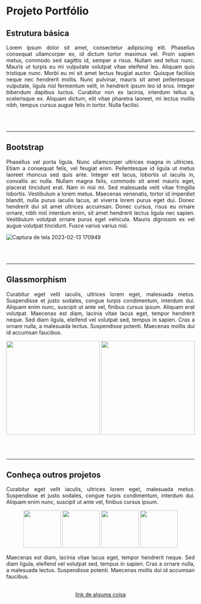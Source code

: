 # Projeto Portfólio

## Estrutura básica

<p align= "justify"> Lorem ipsum dolor sit amet, consectetur adipiscing elit. Phasellus consequat ullamcorper ex, id dictum tortor maximus vel. Proin sapien metus, commodo sed sagittis id, semper a risus. Nullam sed tellus nunc. Mauris ut turpis eu mi vulputate volutpat vitae eleifend leo. Aliquam quis tristique nunc. Morbi eu mi sit amet lectus feugiat auctor. Quisque facilisis neque nec hendrerit mollis. Nunc pulvinar, mauris sit amet pellentesque vulputate, ligula nisl fermentum velit, in hendrerit ipsum leo id eros. Integer bibendum dapibus luctus. Curabitur non ex lacinia, interdum tellus a, scelerisque ex. Aliquam dictum, elit vitae pharetra laoreet, mi lectus mollis nibh, tempus cursus augue felis in tortor. Nulla facilisi.</p>

<br><br>

<hr>

## Bootstrap

<p align= "justify"> Phasellus vel porta ligula. Nunc ullamcorper ultrices magna in ultricies. Etiam a consequat felis, vel feugiat enim. Pellentesque id ligula ut metus laoreet rhoncus sed quis ante. Integer est lacus, lobortis ut iaculis in, convallis ac nulla. Nullam magna felis, commodo sit amet mauris eget, placerat tincidunt erat. Nam in nisi mi. Sed malesuada velit vitae fringilla lobortis. Vestibulum a lorem metus. Maecenas venenatis, tortor id imperdiet blandit, nulla purus iaculis lacus, at viverra lorem purus eget dui. Donec hendrerit dui sit amet ultrices accumsan. Donec cursus, risus eu ornare ornare, nibh nisl interdum enim, sit amet hendrerit lectus ligula nec sapien. Vestibulum volutpat ornare purus eget vehicula. Mauris dignissim ex vel augue volutpat tincidunt. Fusce varius varius nisl.</p>

![Captura de tela 2023-02-13 170949](https://user-images.githubusercontent.com/118773074/218564631-b63c7259-6f14-47c1-ad3d-131e0607ec3c.png)

<br><br>

<hr>

## Glassmorphism

<p align= "justify"> Curabitur eget velit iaculis, ultrices lorem eget, malesuada metus. Suspendisse et justo sodales, congue turpis condimentum, interdum dui. Aliquam enim nunc, suscipit ut ante vel, finibus cursus ipsum. Aliquam erat volutpat. Maecenas est diam, lacinia vitae lacus eget, tempor hendrerit neque. Sed diam ligula, eleifend vel volutpat sed, tempus in sapien. Cras a ornare nulla, a malesuada lectus. Suspendisse potenti. Maecenas mollis dui id accumsan faucibus.</p>

<p float="left" align= "center">
  <img height="250" src="https://user-images.githubusercontent.com/118773074/218563918-b0b15b59-f5f5-4b05-8a0c-e7309192ad2e.png">
  <img height="250" src="https://user-images.githubusercontent.com/118773074/218564242-db48fbcb-2e09-4a83-89d7-c04e223ee926.png">
</p>

<br><br>

<hr>

## Conheça outros projetos

<p align= "justify"> Curabitur eget velit iaculis, ultrices lorem eget, malesuada metus. Suspendisse et justo sodales, congue turpis condimentum, interdum dui. Aliquam enim nunc, suscipit ut ante vel, finibus cursus ipsum.</p>

<p float="left" align= "center">
  <img height="100" src="https://user-images.githubusercontent.com/118773074/218564850-52e9f2ac-8586-4f27-b165-458d536f7897.png">
  <img height="100" src="https://user-images.githubusercontent.com/118773074/218564865-1cd1163b-e306-4959-8594-d52f2293d9b1.png">
  <img height="100" src="https://user-images.githubusercontent.com/118773074/218564879-c4e1ff22-76f0-4324-8142-d20c82072577.png">
  <img height="100" src="https://user-images.githubusercontent.com/118773074/218564891-9dc6c704-f85f-4342-8e45-e69a9ba9f9db.png">
</p>

<p align= "justify"> Maecenas est diam, lacinia vitae lacus eget, tempor hendrerit neque. Sed diam ligula, eleifend vel volutpat sed, tempus in sapien. Cras a ornare nulla, a malesuada lectus. Suspendisse potenti. Maecenas mollis dui id accumsan faucibus.</p>

</p>
<p align="center">
<a align="center" href="https://github.com/ProfTau" target="_blank"> <br>link de alguma coisa</a>
</p>

